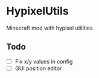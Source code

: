 # HypixelUtils

Minecraft mod with hypixel utilities

## Todo

-   [ ] Fix x/y values in config
-   [ ] GUI position editor
